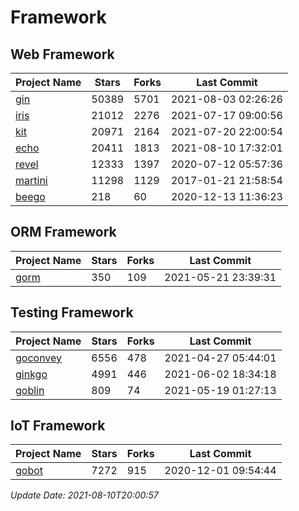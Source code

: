 # Framework

## Web Framework
| Project Name | Stars | Forks | Last Commit |
| ------------ | ----- | ----- | ----------- |
| [gin](https://github.com/gin-gonic/gin) | 50389 | 5701 | 2021-08-03 02:26:26 |
| [iris](https://github.com/kataras/iris) | 21012 | 2276 | 2021-07-17 09:00:56 |
| [kit](https://github.com/go-kit/kit) | 20971 | 2164 | 2021-07-20 22:00:54 |
| [echo](https://github.com/labstack/echo) | 20411 | 1813 | 2021-08-10 17:32:01 |
| [revel](https://github.com/revel/revel) | 12333 | 1397 | 2020-07-12 05:57:36 |
| [martini](https://github.com/go-martini/martini) | 11298 | 1129 | 2017-01-21 21:58:54 |
| [beego](https://github.com/astaxie/beego) | 218 | 60 | 2020-12-13 11:36:23 |

## ORM Framework
| Project Name | Stars | Forks | Last Commit |
| ------------ | ----- | ----- | ----------- |
| [gorm](https://github.com/jinzhu/gorm) | 350 | 109 | 2021-05-21 23:39:31 |

## Testing Framework
| Project Name | Stars | Forks | Last Commit |
| ------------ | ----- | ----- | ----------- |
| [goconvey](https://github.com/smartystreets/goconvey) | 6556 | 478 | 2021-04-27 05:44:01 |
| [ginkgo](https://github.com/onsi/ginkgo) | 4991 | 446 | 2021-06-02 18:34:18 |
| [goblin](https://github.com/franela/goblin) | 809 | 74 | 2021-05-19 01:27:13 |

## IoT Framework
| Project Name | Stars | Forks | Last Commit |
| ------------ | ----- | ----- | ----------- |
| [gobot](https://github.com/hybridgroup/gobot) | 7272 | 915 | 2020-12-01 09:54:44 |

*Update Date: 2021-08-10T20:00:57*